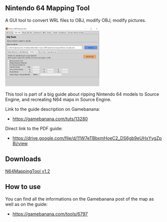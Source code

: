 ## Nintendo 64 Mapping Tool

A GUI tool to convert WRL files to OBJ, modify OBJ, modify pictures.

<img src="Images/MainGUI.jpg" width="60%" />

This tool is part of a big guide about ripping Nintendo 64 models to Source Engine, and recreating N64 maps in Source Engine.

Link to the guide description on Gamebanana: 

- https://gamebanana.com/tuts/13280

Direct link to the PDF guide: 

- https://drive.google.com/file/d/11W7eTBbxmHoeC2_DS6gb9eUHxYvgZpBi/view

## Downloads

[N64MappingTool v1.2](https://github.com/Moltard/N64MappingTool/releases/latest)

## How to use

You can find all the informations on the Gamebanana post of the map as well as on the guide:

- https://gamebanana.com/tools/6797

